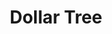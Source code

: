 ---
title: "Dollar Tree"
url: /boardman/dollar-tree-east-midlothian-boulevard/
shop: variety store
---